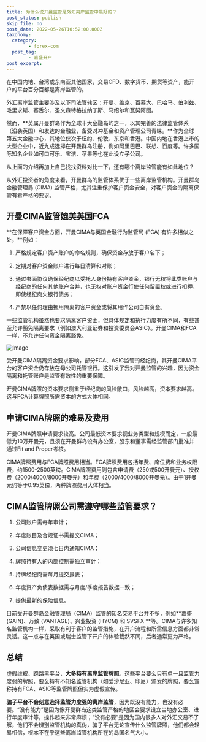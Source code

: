 ```yaml
---
title: 为什么说开曼监管是外汇离岸监管中最好的？
post_status: publish
skip_file: no
post_date: 2022-05-26T10:52:00.000Z
taxonomy:
  category:
        - forex-com
  post_tag:
        - 嘉盛开户
post_excerpt: 
---
```

在中国内地、台湾或东南亚其他国家，交易CFD、数字货币、期货等资产，能开户的平台百分百都是离岸监管的。

外汇离岸监管主要涉及以下司法管辖区：开曼、维京、百慕大、巴哈马、伯利兹、毛里求斯、塞舌尔、圣文森特格拉纳丁斯、马绍尔和瓦努阿图。

然而，**英属开曼群岛作为全球十大金融岛屿之一，以其完善的法律监管体系（沿袭英国）和发达的金融业，备受对冲基金和资产管理公司青睐。**作为全球第五大金融中心，其地位仅次于纽约、伦敦、东京和香港。中国内地在香港上市的大型企业中，近九成选择在开曼群岛注册，例如阿里巴巴、联想、百度等。许多国际知名企业如可口可乐、宝洁、苹果等也在此设立子公司。

从上面的介绍再加上自己找找资料对比一下，还有哪个离岸监管能有如此地位？

从外汇投资者的角度来看，开曼群岛的监管体系优于一些离岸监管机构。开曼群岛金融管理局 (CIMA) 监管严格，尤其注重保护客户资金安全，对客户资金的隔离保管有着严格的要求。

## 开曼CIMA监管媲美英国FCA

**在保障客户资金方面，开曼CIMA与英国金融行为监管局 (FCA) 有许多相似之处，**例如：

1. 严格规定客户资产账户的命名规则，确保资金存放于客户名下；

1. 定期对客户资金账户进行每日清算和对账；

1. 通过书面协议确保经纪商以受托人身份持有客户资金，银行无权将此类账户与经纪商的任何其他账户合并，也无权对账户资金行使任何留置权或进行扣押，即使经纪商欠银行债务；

1. 严禁以任何理由挪用隔离的客户资金或将其用作公司自有资金。

一些监管机构虽然也要求隔离客户资金，但具体规定和执行力度有所不同，有些甚至允许豁免隔离要求（例如澳大利亚证券和投资委员会ASIC）。开曼CIMA和FCA一样，不允许任何资金隔离豁免。

![Image](https://prod-files-secure.s3.us-west-2.amazonaws.com/39ed1227-6d7d-4570-be36-9ccd4a2c4241/bd849744-3fcb-4a37-8312-357962c8f065/image.png?X-Amz-Algorithm=AWS4-HMAC-SHA256&X-Amz-Content-Sha256=UNSIGNED-PAYLOAD&X-Amz-Credential=ASIAZI2LB466TM2RAD4E%2F20250909%2Fus-west-2%2Fs3%2Faws4_request&X-Amz-Date=20250909T101403Z&X-Amz-Expires=3600&X-Amz-Security-Token=IQoJb3JpZ2luX2VjEGkaCXVzLXdlc3QtMiJHMEUCIEzaDkxYth2HFJNu3A93sWn7EtFygz4mwVSvJAlkkI5iAiEA%2Bz1Jp%2FM5G39doQuonKigizk3CPcslZ91VBDdm6u5jcQqiAQI0v%2F%2F%2F%2F%2F%2F%2F%2F%2F%2FARAAGgw2Mzc0MjMxODM4MDUiDE8eidc935SQbRq9FyrcA4kIr%2FNt%2BO8ZPECWSlE0uTSQWZGOl66DVISgaLPXmDwJkosdCyBGWon3EbzGagcRb0VKE5ncuEvl3VsN58vGlJzvafo1f5bSfMOqot1Ti1CtLVwUl8wd6iEuwlCKFutPrCZ4wGUg7JBwO2uGQljFUM7cRxWT0%2F6GVlqrNkSVUnfxmPvIaqmGlSV4G%2BmHlYizbytUOjdsqMeC%2BpsA%2BPI%2F2u4XUQhYGVKR7xrxQxJruoHb8YY%2BFSp3brmMCgh6q6eC12%2BraHEjSZWXBjpb%2B3h9%2BXaS57m35NCFYuvkLOEZF6%2Ft%2B24xd%2B%2BKkmhUfr5cHfP9581syegb2A0%2BTIUtNcFPQHit%2F7cUVltyUTxLaVKa5BwT%2BHyBLwUByGp5PpgrH%2BVZv2X7282fsyXGawIcNb0SDYcVQPeSeKki8FdyMuHA1faigSz7uJiZLKN0gzEMpLDdSPlRqhZrKS6gb8%2By9xrbj6TO19f0Vm18gd9e3plqYs8gVEThBUv9klSWWIS0yVhegW8GToisC0kLsxig1M8QpQUyDHp2Xoi2rFbCR6wcpEXpO%2B7gDdW1rqB%2BSS1ohoeeB3xps1KAqh5vikYljEftAaLNRc7UgmvcGVECieYhWtfPVAh7wixZXyLSeHo7MLnX%2F8UGOqUBpCaUVqmbNRNl1cnLWUEyccQYTEnQQ3PALKfl9TfzqDha%2F0LzcIgTt6NCt5SywGZMnG6wOzA9wBz2z8nbpjeYzm4c84vs8HwsAdlheiUQdXV%2BbS6dtA2szH0CFk%2BQPLYfOiGfg4E1oxKy6pZKm9fdkIDnh%2BZA%2FvfLSA75BguHCl0lTWEx0Y9z6YsmNZY8BvN%2F2tN9SA5Pj1mOrf28Le2pI7VX12TR&X-Amz-Signature=bc007c5d85bd9a70c4bfbbe21c484bc90fa0c77151ea2be4e5f18c3667f77f49&X-Amz-SignedHeaders=host&x-amz-checksum-mode=ENABLED&x-id=GetObject)

受开曼CIMA隔离资金要求影响，部分FCA、ASIC监管的经纪商，其开曼CIMA平台的客户资金仍存放在母公司托管银行。这引发了我对开曼监管的兴趣，因为资金隔离和托管账户是监管有效性的重要保障。

开曼CIMA牌照的资本要求侧重于经纪商的风险敞口，风险越高，资本要求越高。这与FCA计算牌照所需资本的方式大体相同。

## **申请CIMA牌照的难易及费用**

开曼CIMA牌照申请要求较高。公司最低资本要求视业务类型和规模而定，一般最低为10万开曼元，且须在开曼群岛设有办公室，股东和董事需经监管部门批准并通过Fit and Proper考核。

CIMA牌照费用与FCA牌照费用相当。FCA牌照费用包括年费、席位费和业务权限费，约1500-2500英镑。CIMA牌照费用则包含申请费（250或500开曼元）、授权费（2000/4000/8000开曼元）和年费（2000/4000/8000开曼元）。由于1开曼元约等于0.95英镑，两种牌照费用大体相当。

## CIMA监管牌照公司需遵守哪些监管要求？

1. 公司账户需每年审计；

1. 年度账目及合规证书需提交CIMA；

1. 公司信息变更须七日内通知CIMA；

1. 牌照持有人的内部控制需独立审计；

1. 持牌经纪商需每月提交报表；

1. 年度资产负债表数据需与月度/季度报告数据一致；

1. 提供最新的保险信息。

目前受开曼群岛金融管理局（CIMA）监管的知名交易平台并不多，例如**嘉盛 (GAIN)、万致 (VANTAGE)、兴业投资 (HYCM) 和 SVSFX **等。CIMA与许多知名监管机构一样，采取有利于客户的监管措施，在开户流程和所需信息方面都非常灵活。这一点与在英国或瑞士监管下开户的体验截然不同，后者通常更为严格。

## 总结

虚假维权、跑路黑平台，**大多持有离岸监管牌照**。这些平台要么只有单一且监管力度弱的牌照，要么持有不知名监管机构（如爱沙尼亚、印尼）颁发的牌照，要么宣称持有FCA、ASIC等监管牌照但实为虚假宣传。

**骗子平台不会刻意选择监管力度强的离岸监管**，因为既没有能力，也没有必要。“没有能力”是因为像开曼群岛这类监管严格的地区会要求设立当地办公室、进行年度审计等，操作起来非常麻烦；“没有必要”是因为国内很多人对外汇交易不了解，他们不会辨别监管机构的真伪，骗子平台无论宣传什么监管牌照，他们都会轻易相信，根本不在乎这些离岸监管机构所在的岛国名气大小。